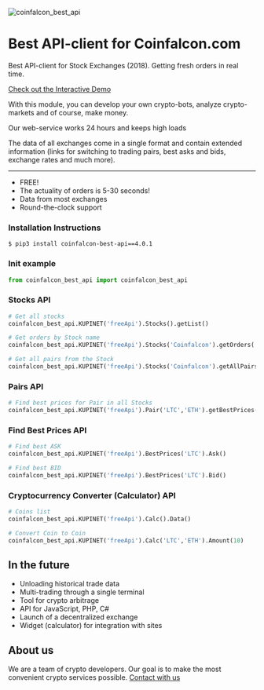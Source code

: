 ![coinfalcon_best_api](https://raw.github.com/bitcoinment/coinfalcon_best_api/master/coinfalcon_best_api.gif)

# Best API-client for Coinfalcon.com

Best API-client for Stock Exchanges (2018).
Getting fresh orders in real time.

[Check out the Interactive Demo](http://kupi.net/p/docs-api)

With this module, you can develop your own crypto-bots, analyze crypto-markets and of course, make money.

Our web-service works 24 hours and keeps high loads

The data of all exchanges come in a single format and contain extended information (links for switching to trading pairs, best asks and bids, exchange rates and much more).

---

- FREE!
- The actuality of orders is 5-30 seconds!
- Data from most exchanges
- Round-the-clock support


### Installation Instructions
    $ pip3 install coinfalcon-best-api==4.0.1

### Init example
```python
from coinfalcon_best_api import coinfalcon_best_api
```

### Stocks API
```python
# Get all stocks
coinfalcon_best_api.KUPINET('freeApi').Stocks().getList()

# Get orders by Stock name
coinfalcon_best_api.KUPINET('freeApi').Stocks('Coinfalcon').getOrders('ETH','BTC')

# Get all pairs from the Stock
coinfalcon_best_api.KUPINET('freeApi').Stocks('Coinfalcon').getAllPairs()
```
### Pairs API
```python
# Find best prices for Pair in all Stocks
coinfalcon_best_api.KUPINET('freeApi').Pair('LTC','ETH').getBestPrices()
```
### Find Best Prices API
```python
# Find best ASK
coinfalcon_best_api.KUPINET('freeApi').BestPrices('LTC').Ask()

# Find best BID
coinfalcon_best_api.KUPINET('freeApi').BestPrices('LTC').Bid()
```
### Cryptocurrency Converter (Calculator) API
```python
# Coins list
coinfalcon_best_api.KUPINET('freeApi').Calc().Data()

# Convert Coin to Coin
coinfalcon_best_api.KUPINET('freeApi').Calc('LTC','ETH').Amount(10)
```

## In the future
- Unloading historical trade data
- Multi-trading through a single terminal
- Tool for crypto arbitrage
- API for JavaScript, PHP, C#
- Launch of a decentralized exchange
- Widget (calculator) for integration with sites


## About us
 We are a team of crypto developers. Our goal is to make the most convenient crypto services possible.
[Contact with us](http://kupi.net/p/support)